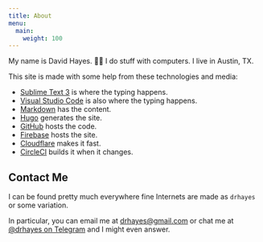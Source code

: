 ```yaml
---
title: About
menu:
  main:
    weight: 100
---
```


My name is David Hayes. 👋🏽 I do stuff with computers. I live in Austin, TX.

This site is made with some help from these technologies and media:

* [Sublime Text 3][sublime] is where the typing happens.
* [Visual Studio Code][vsc] is also where the typing happens.
* [Markdown] has the content.
* [Hugo] generates the site.
* [GitHub][github] hosts the code.
* [Firebase] hosts the site.
* [Cloudflare][cloudflare] makes it fast.
* [CircleCI][circleci] builds it when it changes.

## Contact Me

I can be found pretty much everywhere fine Internets are made as `drhayes` or some variation.

In particular, you can email me at drhayes@gmail.com or chat me at [@drhayes on Telegram][telegram] and I might even answer.

[sublime]: https://www.sublimetext.com/3
[vsc]: https://code.visualstudio.com/
[markdown]: https://daringfireball.net/projects/markdown/
[hugo]: https://gohugo.io/
[github]: https://github.com/
[firebase]: https://firebase.google.com/
[cloudflare]: https://www.cloudflare.com/
[circleci]: https://circleci.com/
[telegram]: https://t.me/drhayes
